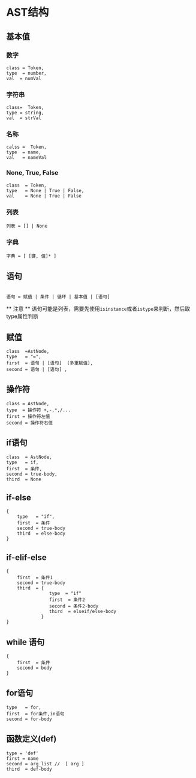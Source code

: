 # AST结构


## 基本值

### 数字
```
class = Token,
type  = number,
val  = numVal
```

### 字符串
```
class=  Token,
type = string,
val  = strVal
```
### 名称

```
calss =  Token,
type  = name,
val   = nameVal
```

### None, True, False
```
class  = Token,
type   = None | True | False,
val    = None | True | False
```


### 列表
```
列表 = [] | None
```

### 字典
```
字典 = [ [键, 值]* ]

```

## 语句
```

语句 = 赋值 | 条件 | 循环 | 基本值 | [语句]

```

** 注意 ** 语句可能是列表，需要先使用`isinstance`或者`istype`来判断，然后取type属性判断

## 赋值

```
class  =AstNode,
type   = "=",
first  = 语句 | [语句]  (多重赋值),
second = 语句 | [语句] ,
```

## 操作符
```
class = AstNode,
type  = 操作符 +,-,*,/...
first = 操作符左值
second = 操作符右值
```

## if语句

```
class  = AstNode,
type   = if,
first  = 条件,
second = true-body,
third  = None
```

## if-else

```
{
    type   = "if",
    first  = 条件
    second = true-body
    third  = else-body
}
```

## if-elif-else

```
{
    first  = 条件1
    second = true-body
    third  = {
                type  = "if"
                first  = 条件2
                second = 条件2-body
                third  = elseif/else-body
             }
}
```

## while 语句
```
{
    first  = 条件
    second = body
}
```

## for语句
```
type   = for,
first  = for条件,in语句
second = for-body
```

## 函数定义(def)

```
type = 'def'
first = name
second = arg_list //  [ arg ]
third  = def-body
```